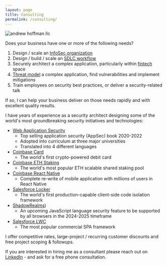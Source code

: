 ```yaml
---
layout: page
title: Consulting
permalink: /consulting/
---
```


<img src="{{ site.baseurl }}/assets/ah-llc-watermark.png" alt="andrew hoffman llc"/>

Does your business have one or more of the following needs?

1. Design / scale an [InfoSec organization](https://en.wikipedia.org/wiki/Information_security)
2. Design / build / scale an [SDLC workflow](https://en.wikipedia.org/wiki/Systems_development_life_cycle)
3. Securely architect a complex application, particularly within [fintech](https://en.wikipedia.org/wiki/Fintech) space
4. [Threat model](https://en.wikipedia.org/wiki/Threat_model) a complex application, find vulnerabilities and implement mitigations
5. Train employees on security best practices, or deliver a security-related talk

If so, I can help your business deliver on those needs rapidly and with excellent quality results.

I have years of experience as a security architect designing some of the world's most groundbreaking security initiatives and technologies:

* [Web Application Security](https://amzn.to/3LU0QN2)
  - Top selling application security (AppSec) book 2020-2022
  - Adopted into curriculum at three major universities
  - Translated into 4 different languages
* [Coinbase Card](https://www.coinbase.com/card)
  - The world's first crypto-powered debit card
* [Coinbase ETH Staking](https://www.coinbase.com/earn/staking/ethereum)
  - The world's most popular ETH scalable shared staking pool
* [Coinbase React Native](https://www.coinbase.com/blog/announcing-coinbases-successful-transition-to-react-native)
  - Complete re-write of mobile application with millions of users in React Native
* [Salesforce Locker](https://developer.salesforce.com/docs/atlas.en-us.lightning.meta/lightning/security_code.htm)
  - The world's first production-capable client-side code isolation framework
* [ShadowRealms](https://github.com/tc39/proposal-shadowrealm/blob/main/explainer.md))
  - An upcoming JavaScript language security feature to be supported by all browsers in the 2024-2025 timeframe
* [Salesforce LWC](https://github.com/salesforce/lwc)
  - The most popular commercial SPA framework

I offer competitive rates, large-project / recurring customer discounts and free project scoping & followups. 

If you are interested in hiring me as a consultant please reach out on [LinkedIn](https://www.linkedin.com/in/and1hof) - and ask for a free phone consultation. 

